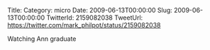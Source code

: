 Title: 
Category: micro
Date: 2009-06-13T00:00:00
Slug: 2009-06-13T00:00:00
TwitterId: 2159082038
TweetUrl: https://twitter.com/mark_philpot/status/2159082038

Watching Ann graduate
